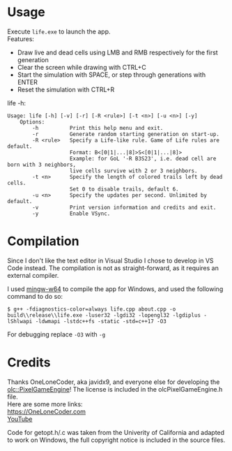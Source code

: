 # Usage
Execute `life.exe` to launch the app.\
Features:
- Draw live and dead cells using LMB and RMB respectively for the first generation
- Clear the screen while drawing with CTRL+C
- Start the simulation with SPACE, or step through generations with ENTER
- Reset the simulation with CTRL+R

life -h:
```
Usage: life [-h] [-v] [-r] [-R <rule>] [-t <n>] [-u <n>] [-y]
    Options:
        -h          Print this help menu and exit.
        -r          Generate random starting generation on start-up.
        -R <rule>   Specify a Life-like rule. Game of Life rules are default.
                    Format: B<[0|1|...|8]>S<[0|1|...|8]>
                    Example: for GoL '-R B3S23', i.e. dead cell are born with 3 neighbors,
                    live cells survive with 2 or 3 neighbors.
        -t <n>      Specify the length of colored trails left by dead cells.
                    Set 0 to disable trails, default 6.
        -u <n>      Specify the updates per second. Unlimited by default.
        -v          Print version information and credits and exit.
        -y          Enable VSync.
```

# Compilation
Since I don't like the text editor in Visual Studio I chose to develop in VS Code instead. The compilation is not as straight-forward, as it requires an external compiler.

I used [mingw-w64](https://github.com/OneLoneCoder/olcPixelGameEngine/wiki/Compiling-on-Windows-with-Other-Compilers#compiling-with-mingw--msys2) to compile the app for Windows, and used the following command to do so:
```
$ g++ -fdiagnostics-color=always life.cpp about.cpp -o build\\release\\life.exe -luser32 -lgdi32 -lopengl32 -lgdiplus -lShlwapi -ldwmapi -lstdc++fs -static -std=c++17 -O3
```
For debugging replace `-O3` with `-g`

# Credits
Thanks OneLoneCoder, aka javidx9, and everyone else for developing the [olc::PixelGameEngine](https://github.com/OneLoneCoder/olcPixelGameEngine)! The license is included in the olcPixelGameEngine.h file.\
Here are some more links:\
https://OneLoneCoder.com \
[YouTube](https://youtube.com/javidx9)

Code for getopt.h/.c was taken from the Univerity of California and adapted to work on Windows, the full copyright notice is included in the source files.
